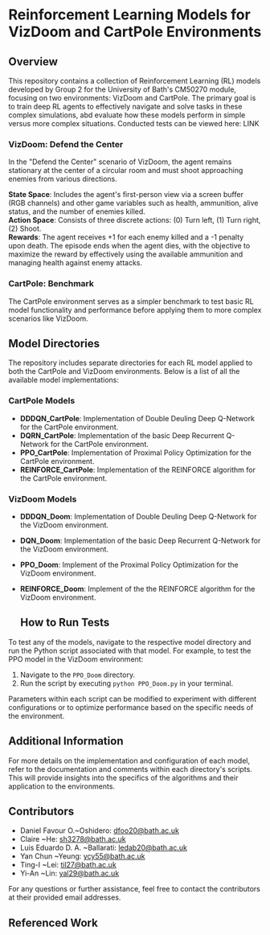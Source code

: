 # Reinforcement Learning Models for VizDoom and CartPole Environments
## Overview

This repository contains a collection of Reinforcement Learning (RL) models developed by Group 2 for the University of Bath's CM50270 module, focusing on two environments: VizDoom and CartPole. The primary goal is to train deep RL agents to effectively navigate and solve tasks in these complex simulations, abd evaluate how these models perform in simple versus more complex situations.
Conducted tests can be viewed here: LINK

### VizDoom: Defend the Center
In the "Defend the Center" scenario of VizDoom, the agent remains stationary at the center of a circular room and must shoot approaching enemies from various directions.

**State Space**: Includes the agent's first-person view via a screen buffer (RGB channels) and other game variables such as health, ammunition, alive status, and the number of enemies killed.  
**Action Space**: Consists of three discrete actions: (0) Turn left, (1) Turn right, (2) Shoot.  
**Rewards**: The agent receives +1 for each enemy killed and a -1 penalty upon death. The episode ends when the agent dies, with the objective to maximize the reward by effectively using the available ammunition and managing health against enemy attacks.

### CartPole: Benchmark
The CartPole environment serves as a simpler benchmark to test basic RL model functionality and performance before applying them to more complex scenarios like VizDoom.

## Model Directories
The repository includes separate directories for each RL model applied to both the CartPole and VizDoom environments. Below is a list of all the available model implementations:

### CartPole Models
- **DDDQN_CartPole**: Implementation of Double Deuling Deep Q-Network for the CartPole environment.
- **DQRN_CartPole**: Implementation of the basic Deep Recurrent Q-Network for the CartPole environment.
- **PPO_CartPole**: Implementation of Proximal Policy Optimization for the CartPole environment.
- **REINFORCE_CartPole**: Implementation of the REINFORCE algorithm for the CartPole environment.

### VizDoom Models
- **DDDQN_Doom**: Implementation of Double Deuling Deep Q-Network for the VizDoom environment.
- **DQN_Doom**: Implementation of the basic Deep Recurrent Q-Network for the VizDoom environment.
- **PPO_Doom**: Implement of the Proximal Policy Optimization for the VizDoom environment.
- **REINFORCE_Doom**: Implement of the the REINFORCE algorithm for the VizDoom environment.

  ## How to Run Tests
To test any of the models, navigate to the respective model directory and run the Python script associated with that model. For example, to test the PPO model in the VizDoom environment:

1. Navigate to the `PPO_Doom` directory.
2. Run the script by executing `python PPO_Doom.py` in your terminal.

Parameters within each script can be modified to experiment with different configurations or to optimize performance based on the specific needs of the environment.

## Additional Information
For more details on the implementation and configuration of each model, refer to the documentation and comments within each directory's scripts. This will provide insights into the specifics of the algorithms and their application to the environments.

## Contributors
- Daniel Favour O.~Oshidero: dfoo20@bath.ac.uk
- Claire ~He: sh3278@bath.ac.uk
- Luis Eduardo D. A. ~Ballarati: ledab20@bath.ac.uk
- Yan Chun ~Yeung: ycy55@bath.ac.uk
- Ting-I ~Lei: til27@bath.ac.uk
- Yi-An ~Lin: yal29@bath.ac.uk

For any questions or further assistance, feel free to contact the contributors at their provided email addresses.

## Referenced Work
